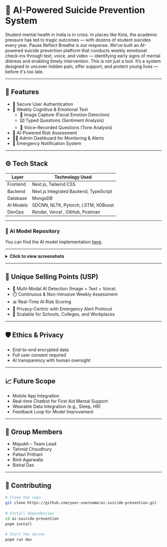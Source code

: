 # 🧠 AI-Powered Suicide Prevention System

Student mental health in India is in crisis. In places like Kota, the academic pressure has led to tragic outcomes — with dozens of student suicides every year. Pause Reflect Breathe is our response. We’ve built an AI-powered suicide prevention platform that conducts weekly emotional check-ins through text, voice, and video — identifying early signs of mental distress and enabling timely intervention. This is not just a tool. It’s a system designed to uncover hidden pain, offer support, and protect young lives — before it's too late.

---

## 🚀 Features

- 🔐 Secure User Authentication
- 📝 Weekly Cognitive & Emotional Test
  - 📸 Image Capture (Facial Emotion Detection)
  - ⌨️ Typed Questions (Sentiment Analysis)
  - 🎤 Voice-Recorded Questions (Tone Analysis)
- 🧠 AI-Powered Risk Assessment
- 🧑‍⚕️ Admin Dashboard for Monitoring & Alerts
- 🔔 Emergency Notification System

---

## ⚙️ Tech Stack

| Layer     | Technology Used                        |
| --------- | -------------------------------------- |
| Frontend  | Next.js, Tailwind CSS                  |
| Backend   | Next.js Integrated Backend, TypeScript |
| Database  | MongoDB                                |
| AI Models | SDCNN, NLTK, Pytorch, LSTM, XGBoost    |
| DevOps    | Render, Vercel , GitHub, Postman       |

---

### 🔗 AI Model Repository

You can find the AI model implementation [here](https://github.com/Tahmid019/SDCNL-Implementation).

---

<details>
  <summary><strong>Click to view screenshots</strong></summary>

### 🖼️ Application Screenshots

| Screenshot 1                      | Screenshot 2                      |
| --------------------------------- | --------------------------------- |
| ![](screenshots/screenshot-1.png) | ![](screenshots/screenshot-2.png) |

| Screenshot 3                      | Screenshot 4                      |
| --------------------------------- | --------------------------------- |
| ![](screenshots/screenshot-3.png) | ![](screenshots/screenshot-4.png) |

| Screenshot 5                      | Screenshot 6                      |
| --------------------------------- | --------------------------------- |
| ![](screenshots/screenshot-5.png) | ![](screenshots/screenshot-6.png) |

| Screenshot 7                      | Screenshot 8                      |
| --------------------------------- | --------------------------------- |
| ![](screenshots/screenshot-7.png) | ![](screenshots/screenshot-8.png) |

| Screenshot 9                      | Screenshot 10                      |
| --------------------------------- | ---------------------------------- |
| ![](screenshots/screenshot-9.png) | ![](screenshots/screenshot-10.png) |

</details>

---

## 🌟 Unique Selling Points (USP)

- 🧠 Multi-Modal AI Detection (Image + Text + Voice)
- ⏱️ Continuous & Non-Intrusive Weekly Assessment
- 📊 Real-Time AI Risk Scoring
- 🔐 Privacy-Centric with Emergency Alert Protocol
- 🏫 Scalable for Schools, Colleges, and Workplaces

---

## 🛡️ Ethics & Privacy

- End-to-end encrypted data
- Full user consent required
- AI transparency with human oversight

---

## 📈 Future Scope

- Mobile App Integration
- Real-time Chatbot for First Aid Mental Support
- Wearable Data Integration (e.g., Sleep, HR)
- Feedback Loop for Model Improvement

---

## 👥 Group Members

- Mayukh – Team Lead
- Tahmid Choudhury
- Pallavi Prithani
- Binit Agarwalla
- Bishal Das

---

## 🤝 Contributing

```bash
# Clone the repo
git clone https://github.com/your-username/ai-suicide-prevention.git

# Install dependencies
cd ai-suicide-prevention
pnpm install

# Start the server
pnpm run dev
```
